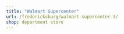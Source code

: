 ```yaml
---
title: "Walmart Supercenter"
url: /fredericksburg/walmart-supercenter-3/
shop: department store
---
```

